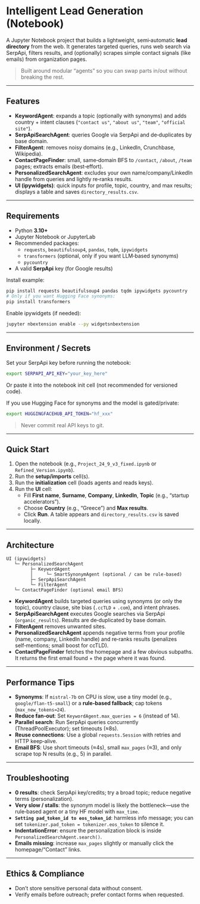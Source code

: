 # Intelligent Lead Generation (Notebook)

A Jupyter Notebook project that builds a lightweight, semi‑automatic **lead directory** from the web. It generates targeted queries, runs web search via SerpApi, filters results, and (optionally) scrapes simple contact signals (like emails) from organization pages.

> Built around modular “agents” so you can swap parts in/out without breaking the rest.

---

## Features
- **KeywordAgent**: expands a topic (optionally with synonyms) and adds country + intent clauses (`"contact us"`, `"about us"`, `"team"`, `"official site"`).
- **SerpApiSearchAgent**: queries Google via SerpApi and de‑duplicates by base domain.
- **FilterAgent**: removes noisy domains (e.g., LinkedIn, Crunchbase, Wikipedia).
- **ContactPageFinder**: small, same‑domain BFS to `/contact`, `/about`, `/team` pages; extracts emails (best‑effort).
- **PersonalizedSearchAgent**: excludes your own name/company/LinkedIn handle from queries and lightly re‑ranks results.
- **UI (ipywidgets)**: quick inputs for profile, topic, country, and max results; displays a table and saves `directory_results.csv`.

---

## Requirements
- Python **3.10+**
- Jupyter Notebook or JupyterLab
- Recommended packages:
  - `requests`, `beautifulsoup4`, `pandas`, `tqdm`, `ipywidgets`
  - `transformers` (optional, only if you want LLM‑based synonyms)
  - `pycountry`
- A valid **SerpApi** key (for Google results)

Install example:
```bash
pip install requests beautifulsoup4 pandas tqdm ipywidgets pycountry
# Only if you want Hugging Face synonyms:
pip install transformers
```

Enable ipywidgets (if needed):
```bash
jupyter nbextension enable --py widgetsnbextension
```

---

## Environment / Secrets
Set your SerpApi key before running the notebook:
```bash
export SERPAPI_API_KEY="your_key_here"
```
Or paste it into the notebook init cell (not recommended for versioned code).

If you use Hugging Face for synonyms and the model is gated/private:
```bash
export HUGGINGFACEHUB_API_TOKEN="hf_xxx"
```

> Never commit real API keys to git.

---

## Quick Start
1. Open the notebook (e.g., `Project_24_9_v3_fixed.ipynb` or `Refined_Version.ipynb`).
2. Run the **setup/imports** cell(s).
3. Run the **initialization** cell (loads agents and reads keys).
4. Run the **UI** cell:
   - Fill **First name**, **Surname**, **Company**, **LinkedIn**, **Topic** (e.g., “startup accelerators”).
   - Choose **Country** (e.g., “Greece”) and **Max results**.
   - Click **Run**. A table appears and `directory_results.csv` is saved locally.

---

## Architecture
```
UI (ipywidgets)
   └─ PersonalizedSearchAgent
         ├─ KeywordAgent
         │     └─ SmartSynonymAgent (optional / can be rule-based)
         ├─ SerpApiSearchAgent
         └─ FilterAgent
   └─ ContactPageFinder (optional email BFS)
```
- **KeywordAgent** builds targeted queries using synonyms (or only the topic), country clause, site bias (`.ccTLD` + `.com`), and intent phrases.
- **SerpApiSearchAgent** executes Google searches via SerpApi (`organic_results`). Results are de‑duplicated by base domain.
- **FilterAgent** removes unwanted sites.
- **PersonalizedSearchAgent** appends negative terms from your profile (name, company, LinkedIn handle) and re‑ranks results (penalizes self‑mentions; small boost for ccTLD).
- **ContactPageFinder** fetches the homepage and a few obvious subpaths. It returns the first email found + the page where it was found.

---

## Performance Tips
- **Synonyms**: If `mistral-7b` on CPU is slow, use a tiny model (e.g., `google/flan-t5-small`) or a **rule‑based fallback**; cap tokens (`max_new_tokens≈24`).
- **Reduce fan‑out**: Set `KeywordAgent.max_queries = 6` (instead of 14).
- **Parallel search**: Run SerpApi queries concurrently (ThreadPoolExecutor); set timeouts (≈8s).
- **Reuse connections**: Use a global `requests.Session` with retries and HTTP keep‑alive.
- **Email BFS**: Use short timeouts (≈4s), small `max_pages` (≈3), and only scrape top N results (e.g., 5) in parallel.

---

## Troubleshooting
- **0 results**: check SerpApi key/credits; try a broad topic; reduce negative terms (personalization).
- **Very slow / stalls**: the synonym model is likely the bottleneck—use the rule‑based agent or a tiny HF model with `max_time`.
- **`Setting pad_token_id to eos_token_id`**: harmless info message; you can set `tokenizer.pad_token = tokenizer.eos_token` to silence it.
- **IndentationError**: ensure the personalization block is inside `PersonalizedSearchAgent.search()`.
- **Emails missing**: increase `max_pages` slightly or manually click the homepage/“Contact” links.

---

## Ethics & Compliance
- Don’t store sensitive personal data without consent.
- Verify emails before outreach; prefer contact forms when requested.

